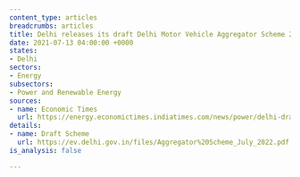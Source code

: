 ```yaml
---
content_type: articles
breadcrumbs: articles
title: Delhi releases its draft Delhi Motor Vehicle Aggregator Scheme 2022 for feedback
date: 2021-07-13 04:00:00 +0000
states:
- Delhi
sectors:
- Energy
subsectors:
- Power and Renewable Energy
sources:
- name: Economic Times
  url: https://energy.economictimes.indiatimes.com/news/power/delhi-draft-policy-for-cab-aggregators-food-delivery-firms-mandates-transition-to-all-electric-vehicles-by-april-1-2030/92695189
details:
- name: Draft Scheme
  url: https://ev.delhi.gov.in/files/Aggregator%20Scheme_July_2022.pdf
is_analysis: false

---
```

